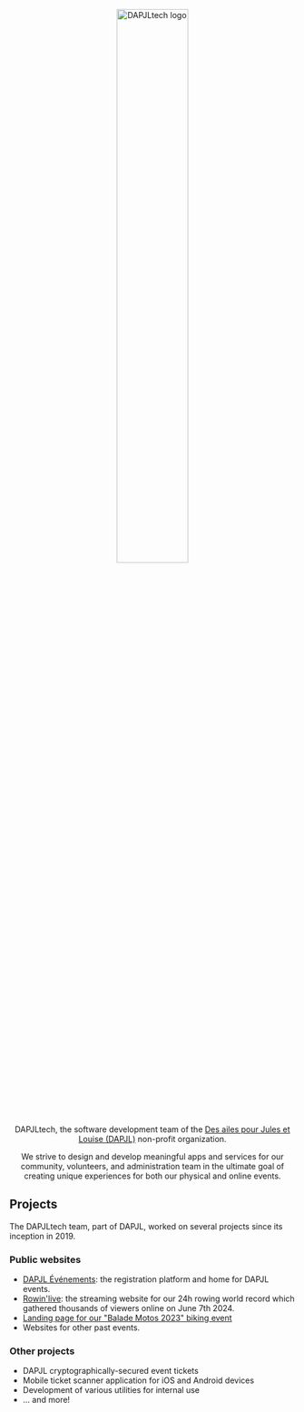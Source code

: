 <p align="center" width="100%">
  <img src="https://static.dapjl.org/assets/logos/tech_logo_dark.webp" alt="DAPJLtech logo" width="50%" />

  <p align="center">
    DAPJLtech, the software development team of the <a href="https://www.desailespourjulesetlouise.fr/">Des ailes pour Jules et Louise (DAPJL)</a> non-profit organization.
  </p>

  <p align="center">
    We strive to design and develop meaningful apps and services for our community, volunteers, and administration team in the ultimate goal of creating unique experiences for both our physical and online events.
  </p>

  <h2>Projects</h2>

  <p>The DAPJLtech team, part of DAPJL, worked on several projects since its inception in 2019.</p>
  
  <h3>Public websites</h3>
  <ul>
    <li><a href="https://evenements.dapjl.org/" target="_blank">DAPJL Événements</a>: the registration platform and home for DAPJL events.</li>
    <li><a href="https://rowinlive.dapjl.org/en" target="_blank">Rowin'live</a>: the streaming website for our 24h rowing world record which gathered thousands of viewers online on June 7th 2024.</li>
    <li><a href="https://balademotos2023.dapjl.org/" target="_blank">Landing page for our "Balade Motos 2023" biking event</a></li>
    <li>Websites for other past events.</li>
  </ul>

  <h3>Other projects</h3>
  <ul>
    <li>DAPJL cryptographically-secured event tickets</li>
    <li>Mobile ticket scanner application for iOS and Android devices</li>
    <li>Development of various utilities for internal use</li>
    <li>... and more!</li>
  </ul>
</p>
